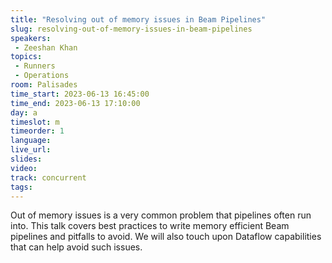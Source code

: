 ```yaml
---
title: "Resolving out of memory issues in Beam Pipelines"
slug: resolving-out-of-memory-issues-in-beam-pipelines
speakers:
 - Zeeshan Khan
topics:
 - Runners
 - Operations
room: Palisades
time_start: 2023-06-13 16:45:00
time_end: 2023-06-13 17:10:00
day: a
timeslot: m
timeorder: 1
language: 
live_url: 
slides: 
video: 
track: concurrent
tags:
---
```


Out of memory issues is a very common problem that pipelines often run into. This talk covers best practices to write memory efficient Beam pipelines and pitfalls to avoid. We will also touch upon Dataflow capabilities that can help avoid such issues.